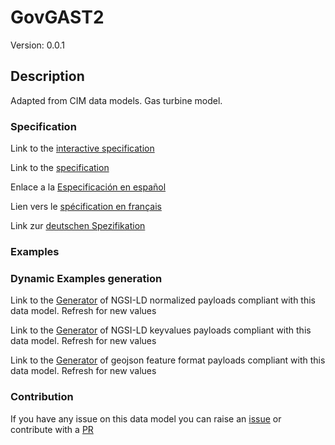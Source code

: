 # GovGAST2
Version: 0.0.1

## Description 

Adapted from CIM data models. Gas turbine model.
### Specification

Link to the [interactive specification](https://swagger.lab.fiware.org/?url=https://github.com/smart-data-models/dataModel.EnergyCIM/blob/master/GovGAST2/swagger.yaml)

Link to the [specification](https://github.com/smart-data-models/dataModel.EnergyCIM/blob/master/GovGAST2/doc/spec.md)

Enlace a la [Especificación en español](https://github.com/smart-data-models/dataModel.EnergyCIM/blob/master/GovGAST2/doc/spec_ES.md)

Lien vers le [spécification en français](https://github.com/smart-data-models/dataModel.EnergyCIM/blob/master/GovGAST2/doc/spec_FR.md)

Link zur [deutschen Spezifikation](https://github.com/smart-data-models/dataModel.EnergyCIM/blob/master/GovGAST2/doc/spec_DE.md)
### Examples
### Dynamic Examples generation

Link to the [Generator](https://smartdatamodels.org/extra/ngsi-ld_generator.php?schemaUrl=https://raw.githubusercontent.com/smart-data-models/dataModel.EnergyCIM/master/GovGAST2/schema.json&email=info@smartdatamodels.org) of NGSI-LD normalized payloads compliant with this data model. Refresh for new values

Link to the [Generator](https://smartdatamodels.org/extra/ngsi-ld_generator_keyvalues.php?schemaUrl=https://raw.githubusercontent.com/smart-data-models/dataModel.EnergyCIM/master/GovGAST2/schema.json&email=info@smartdatamodels.org) of NGSI-LD keyvalues payloads compliant with this data model. Refresh for new values

Link to the [Generator](https://smartdatamodels.org/extra/geojson_features_generator_v1.0.php?schemaUrl=https://raw.githubusercontent.com/smart-data-models/dataModel.EnergyCIM/master/GovGAST2/schema.json&email=info@smartdatamodels.org) of geojson feature format payloads compliant with this data model. Refresh for new values
### Contribution

 If you have any issue on this data model you can raise an [issue](https://github.com/smart-data-models/dataModel.EnergyCIM/issues)  or contribute with a [PR](https://github.com/smart-data-models/dataModel.EnergyCIM/pulls)